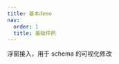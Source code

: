 ```yaml
---
title: 基本demo
nav:
  order: 1
  title: 基础样例
---
```


浮窗接入，用于 schema 的可视化修改

<code src='./Demo.jsx' />
